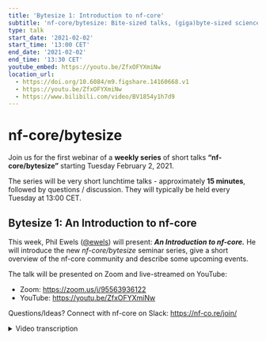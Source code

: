 ```yaml
---
title: 'Bytesize 1: Introduction to nf-core'
subtitle: 'nf-core/bytesize: Bite-sized talks, (giga)byte-sized science!'
type: talk
start_date: '2021-02-02'
start_time: '13:00 CET'
end_date: '2021-02-02'
end_time: '13:30 CET'
youtube_embed: https://youtu.be/ZfxOFYXmiNw
location_url:
  - https://doi.org/10.6084/m9.figshare.14160668.v1
  - https://youtu.be/ZfxOFYXmiNw
  - https://www.bilibili.com/video/BV1854y1h7d9
---
```


# nf-core/bytesize

Join us for the first webinar of a **weekly series** of short talks **“nf-core/bytesize”** starting Tuesday February 2, 2021.

The series will be very short lunchtime talks - approximately **15 minutes**, followed by questions / discussion.
They will typically be held every Tuesday at 13:00 CET.

## Bytesize 1: An Introduction to nf-core

This week, Phil Ewels ([@ewels](http://github.com/ewels/)) will present: _**An Introduction to nf-core.**_
He will introduce the new _nf-core/bytesize_ seminar series, give a short overview of the nf-core community
and describe some upcoming events.

The talk will be presented on Zoom and live-streamed on YouTube:

- Zoom: <https://zoom.us/j/95563936122>
- YouTube: <https://youtu.be/ZfxOFYXmiNw>

Questions/Ideas? Connect with nf-core on Slack: <https://nf-co.re/join/>

<details markdown="1"><summary>Video transcription</summary>

<b>Note: This text has been edited to make it more suitable for readers. </b>

Hello, thank you very much for the introduction.

It is great to get these talks started and speak to everybody today.
Apologies for the slightly last minute kind of announcement of these talks, they cracked up on us slightly, but it's great to see so many people joining today.

Hopefully this will be the start of a really exciting kind of series for us. The talks are deliberately really short and hopefully very focused. Today is a bit of a special one because it's the first one so I'm going to give a very short introduction to <b>nf-core</b> to the project for newcomers and then I am going to talk about the seminar series itself.

And also talk a little bit about the upcoming hackathon. If you have any questions then shout out or Renuka will curate those and we'll take them at the end so for any of you not familiar with nf- core

<b>nf-core</b> is a community effort to collect a curated set of analysis pipelines using Nextflow, the focus being very much on the community, really high quality workflows and working together to make that happen.

Nextflow is a workflow manager, a pipelining tool and the beauty of Nextflow is that it works on almost any computational infrastructure. The pipeline code is portable across all these different systems so you write one pipeline and it can run anywhere - on a cloud, or locally on your HPC.

It is this functionality which really allows a community like <b>nf-core</b> to work where we can build a single work together on a single pipeline and run it in very heterogeneous compute environments.

It is something which is extremely powerful as well, as Nextflow can also handle the different software container systems so you don't have to go and install hundreds of different bioinformatics tools every time you want to run a pipeline.

As long as you are set up with either Docker, Singularity or Conda or in fact also now Shifter and Podman and other containerised tools. All of the <b>nf-core</b> pipelines should work basically out of the box and each pipeline all comes with its own set of software dependencies already pre-packaged for you.

So that is Nextflow. <b>nf-core</b> is kind of a distinct project but of course we are closely tied to Nextflow. What we bring is a set of guidelines to harmonise all the pipelines within the projects. We are a large group of people now, and so we all need to kind of play by the same set of rules and the guidelines.

We provide a lot of helper tools which give additional functionality, both if you are running pipelines or workflow.

That helps to list what is available and download those pipelines so that you can run them on your offline cluster and kind of streamline some of these common workflows. But also for pipeline developers as well: to run automated tests or to build a pipeline from our template.

Finally what many people come to us for, is the resource that the pipelines themselves and so we have a large number of pipelines which are ready to go, some in development, still some some quite mature.

All of them hopefully useful and ready to go, the pipelines are great, the tools are fantastic but none of that happens without the community and that's really the heart of <b>nf-core</b>. What started off as kind of a small unofficial project mostly in Europe. This has really now spread to be fairly global and hopefully as inclusive as possible community.

As Renuka mentioned we are getting people from all over the world contacting us now and getting involved. This comes with its own challenges especially time-zones and things but it is great to see so many of you here.

The heart of this community and the communication is mostly Slack, so if you are not already, then hop onto slack and then you'll find channels for pipelines and also communicate and discuss all the different topics around <b>nf-core</b> and it's a really fun place to be. If you want more details on <b>nf-core</b> itself you can check out the publication on the [website](https://nf-co.re/publications).

What is this Bytesize? Bytesize is a new seminar series that we are starting off and nf-core has grown and more people were involved.

A lot of people have been wanting to get involved and get up to speed with how things work.
And there has been an increasing demand for training materials and documentation.
This hopefully is kind of another arrow in our quiver for that.

It is like a bit more material that we can start to generate training materials basically for newcomers. We'll be doing these as live seminars and that's partly to spread them out over time so that they're not too big an ask of any one person at any given time.

We will be spreading them out between speakers so it will not just be me talking every single week and also we have a question and answer session. Afterwards as well as that all of these talks are going out live to youtube where they will also be archived and curated into playlists so that they are easily accessible.

We are also thinking that we are going to put these in a prominent space on the <b>nf-core</b> website. And hopefully it might even start to associate the talks with videos there along with some written material where appropriate.

So this will be a kind of good way to take out specific focused topics, talk about them in detail and then if you're following along with the series you can learn as you go along. But also we can refer back to these talks if people ask us questions which are related and I have to thank Renuka for the excellent name suggestion and tagline which I think is very catchy.

We are aiming to try and do just 15 minutes of actual talking and it is because it is a kind of lunch-time seminar so we do not want to take too much time out of your day

We are going to try and do every Tuesday lunchtime in Europe, hopefully this time will work for other time zones as well.

We are going to try and keep each talk as focused as possible on specific topics so not too broad as many of our previous training talks have been.

We have been kind of the core team; the outreach team has been working quite hard the last few weeks and trying to think up different things. Our initial focus is going to be trying to cover some of the common training topics and topics which will be important for the hackathon.

This is really to try and bring everybody up to the same starting point so that when we do the hackathon you already know how to get started. This is an important note on the upcoming hackathon - previously we have had these meetings as a combination of training and actual writing code. But this time we're going to try and pull the training out a little bit, and spread that out over this seminar series instead and focus specifically on really like writing for the hackathon and make it a bit more a bit more intense.

So this seminar series is a good way to keep on track of everything and make sure that when you hit the hackathon you hit the ground running. We've got a lot of other ideas in addition to these listed here and this might change so we're going to be announcing these as we did today's talk. Hopefully with a bit more warning through the nf-core website.

We have the ‘[Events](https://nf-co.re/events)’ page, it was just suggested a moment ago that we make this a bit prominent. It is now listed as a main button in the top navigation which you can find easily that will list all the talks, when they are and what they are about.

We have a dedicated Slack channel on the nf-core Slack and you can pop in there to ask questions about any of the talks. We will try and scoop them up and of course we will be announcing them via our Twitter feed as well and we are really keen to hear what you'd like to know about.

So far the topics that we have come up with, the things that are commonly asked about within the nf-core Slack which are common topics of confusion or things which we think will help people. But of course we are going to want input from the community.

So jump onto that Slack channel and fire away with any ideas of things you would like to see short talks on and I will put them into the list and see if we can cover them. If you would like to give any talks we are are looking for more speakers always, so if you are if you are interested in giving a talk on any topic then please wave your hand, okay?

So that is the talk series. Also announced today is the nf-hackathon and this is our next big event as <b>nf-core</b> has grown over the past couple of years. We started off with really very small very informal hackathons and then they have kind of become more formalized, bigger, and more inclusive as we have gone along.

I am hoping that this next one will be a natural growth.

They have actually become one of my favorite parts of working with nf-core. Getting everyone together either in person or virtually and kind of having a real focused time to work together.
It is really evident then the community aspect because everyone is working together and chatting and you kind of see everyone's contributions.

Because of the ongoing pandemic the next hackathon will be hosted virtually, so it will all be online. It is going to be towards the end of March the 22nd - 24th.

We have done it at the start of the week with the intention that for people who are working on a project they will be kind of a tail off at the end of the week. So an unofficial hackathon can continue afterwards if you would like to.

Lots of good reasons to attend - of course we will all be there so you can come and hang out with us. This year Harshil suggested that we try and push this live pair programming which is becoming more and more possible with different code editors like Atom and Vscode.

So if we have two or more people working on the same chunk of code or the same idea, we can all hop into the same session and basically co-edit the same file live.

Even if it is just one person typing it is a nice way to actually kind of feel like we are sitting next to one another even though we might be on different continents. There is going to be quite a lot of focus on DSL2 (domain-specific language) too - the next iteration of the Nextflow syntax.

So if you have been hearing about this for a while but have never quite taken the plunge the hackathon is a great place to do. Because we are going to be doing lots of focused work on it, and leading up to that with some training materials. So it is a really good way to fully immerse yourself in this new world.

Speaking for myself as well there is also important stuff like Maxime has already started working on the collaborative playlist on spotify. So we can all get a groove on and of course um we are hoping to send out like we did for the last online hackathon.

If you sign up in time we are hoping to send out some little goodie bags with some <b>nf-core</b> stash, so that is reason alone. To be honest i'm not sure if it is 100% confirmed yet, but maybe a little something like this might be coming through your letterbox - some very fancy socks. Again thank you Renuka for this as we will see. No promises!

Just like the Bytesize we would love your help with the hackathon as well. The organization is a big job and it started already but there are some key things that we would really like extra people on board for. As this is online and we are becoming more global, it would be great if we could try to spread the hackathon out across different time zones and get more people outside of Europe involved - in the Americas or in Asia.

One of the ideas we had for that is just to have a handful of people who are in those different time zones or potentially willing to stay up late, so we know for certain that there is going to be at least one person around at any given time. Then we can try and keep the hackathon kind of rolling 24 hours which should be brilliant. Then if new people are hopping on and they do not know where to start or where to look, at least they know there is going to be someone responding to the messages and Slack.

If you would like to volunteer for that and if you're in a funky time zone that would be fantastic. We've also got the different hackathon projects, so we are looking for people to take the lead on those. For a similar reason, people coming in and wanting to know where to start or who to talk to, get a feel for which of the subtasks and what they could work on.

We are also looking for ideas for what people should work on different tasks and all of this is being organized through Slack.

So hop onto the new hackathon March 2021 Slack channel and either say that you would like to be involved or suggest any ideas. I should have put the link in here but there is also a webpage on the nf-core website for this.

Maybe I can share my screen window quickly just so you can see what I am talking about. Here you can see I am on the <b>nf-core</b> website. If I hop onto the '[Events](https://nf-co.re/events)' page , you can see that we have a page about today's talk. This one right now with links and everything.

There is also a page about the upcoming hackathon so if you click here, you will find the link to register. This is non-binding it does not cost anything to join a hackathon; it just helps us know roughly who is going to be there; also which projects people are interested in/working on, and if you want any of that cool stash then you have to put your address in so we can post it to you.

And then there are details about when it is going to be and how it is going to work. And this page will grow as the hackathon gets closer. You can also see some of the ideas that we are working on for different kinds of tasks to work on the project.

Great, that is my 15 minutes! So as I finish every talk, come and join our community if you are not already. we operate on Github, Slack, Twitter, Youtube and you can find all the details on how to join all of those on our website.

I did not introduce myself very much at the start but my name is Phil. I work at SciLifelab and I live in Sweden as well at the NGI. This lovely view I took with my new toy - it is about 70 meters above where I am sitting right now, when the sun was shining a couple of days ago

With that I am happy to take any questions. Please pop them into the Zoom chat or Slack, and Renuka can relay to me.

### Q&A

Renuka:
Thanks very much Phil and thanks everyone for listening. We have a question in the chat. Vidya wants to know whether there will be any talks on how to run <b>nf-core</b> on a grid system, like running on Slurm.

Phil:
Yeah I mean that is quite a specific question. Not so much nf-core, but that is more of a Nextflow issue we are going to talk about. One of the first talks will be about how to set up <b>nf-core</b> configs.
So we have a few different ways to bring in Nextflow configuration into the <b>nf-core</b> pipelines and to make that easy for you.

We have plenty of people using <b>nf-core</b> pipelines on Slurm, myself included and so that would be a good place to start. There is a talk coming up about that and also head over to Slack, we have a channel called configs which is designed for questions like this.

Renuka:
Okay thank you and there do not seem to be any more questions in our chat here.
Yeah so that seems to be it basically.

Phil:
I am sorry I meant to say I totally forgot I need to put on the finish line as well.
We need to put a big hands up and thank you to the Chan Zuckerberg Initiative (CZI).
These hackathons and these Bytesize talks are supported through a grant that was received from the CZI, the EOS programme (Essential Open Source for Science) project.

So Renuka who is organizing all these behind the scenes, she is partly funded by this and also
a lot of the backend stuff is helped through that. So it would be very difficult to do this without their help and we are very grateful. Remember to put that logo into the next talk!

There is also a question now about whether there is an agenda somewhere for the <b>nf-core</b> talks.
Yes, there will be so this will come up on the nf website under the ‘Events’ page.

We are just finalizing who is going to give which talks on which days.

As soon as we have settled on those, we are going to start adding them to the <b>nf-core</b> website, so check them out. I think when they are added to the <b>nf-core</b> website they automatically pop into Slack in a channel called #events so if you join that channel, you will see them appear there.

And we are also going to announce them on #Bytesize as they are coming up.

</details>
